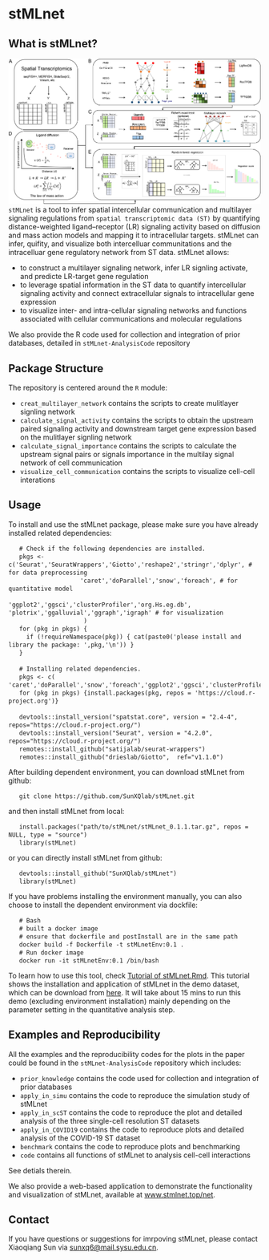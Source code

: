 # stMLnet

## What is stMLnet?
![image](https://github.com/SunXQlab/stMLnet/blob/main/overview_stMLnet.png)
`stMLnet` is a tool to infer spatial intercellular communication and multilayer signaling regulations from `spatial transcriptomic data (ST)` by quantifying distance-weighted ligand–receptor (LR) signaling activity based on diffusion and mass action models and mapping it to intracellular targets. stMLnet can infer, quifity, and visualize both intercelluar communitations and the intracelluar gene regulatory network from ST data. stMLnet allows:
* to construct a multilayer signaling network, infer LR signling activate, and predicte LR-target gene regulation <br>
* to leverage spatial information in the ST data to quantify intercellular signaling activity and connect extracellular signals to intracellular gene expression<br>
* to visualize inter- and intra-cellular signaling networks and functions associated with cellular communications and molecular regulations <br>

We also provide the R code used for collection and integration of prior databases, detailed in `stMLnet-AnalysisCode` repository

## Package Structure
The repository is centered around the `R` module:
* `creat_multilayer_network` contains the scripts to create mulitlayer signling network <br>
* `calculate_signal_activity` contains the scripts to obtain the upstream paired signaling activity and downstream target gene expression based on the mulitlayer signling network <br>
* `calculate_signal_importance` contains the scripts to calculate the upstream signal pairs or signals importance in the multilay signal network of cell communication <br>
* `visualize_cell_communication` contains the scripts to visualize cell-cell interations <br>

## Usage

To install and use the stMLnet package, please make sure you have already installed related dependencies:

       # Check if the following dependencies are installed.
       pkgs <- c('Seurat','SeuratWrappers','Giotto','reshape2','stringr','dplyr', # for data preprocessing
                        'caret','doParallel','snow','foreach', # for quantitative model
                         'ggplot2','ggsci','clusterProfiler','org.Hs.eg.db', 'plotrix','ggalluvial','ggraph','igraph' # for visualization
                         )
       for (pkg in pkgs) {
         if (!requireNamespace(pkg)) { cat(paste0('please install and library the package: ',pkg,'\n')) }
       }
       
       # Installing related dependencies.
       pkgs <- c( 'caret','doParallel','snow','foreach','ggplot2','ggsci','clusterProfiler','org.Hs.eg.db','plotrix','ggalluvial','ggraph','igraph')
       for (pkg in pkgs) {install.packages(pkg, repos = 'https://cloud.r-project.org')}
       
       devtools::install_version("spatstat.core", version = "2.4-4", repos="https://cloud.r-project.org/")
       devtools::install_version("Seurat", version = "4.2.0", repos="https://cloud.r-project.org/")
       remotes::install_github("satijalab/seurat-wrappers")
       remotes::install_github("drieslab/Giotto",  ref="v1.1.0")

After building dependent environment, you can download stMLnet from github:

       git clone https://github.com/SunXQlab/stMLnet.git
       
and then install stMLnet from local:
 
       install.packages("path/to/stMLnet/stMLnet_0.1.1.tar.gz", repos = NULL, type = "source")
       library(stMLnet)
       
or you can directly install stMLnet from github:

       devtools::install_github("SunXQlab/stMLnet")
       library(stMLnet)

If you have problems installing the environment manually, you can also choose to install the dependent environment via dockfile:

       # Bash
       # built a docker image
       # ensure that dockerfile and postInstall are in the same path
       docker build -f Dockerfile -t stMLnetEnv:0.1 .
       # Run docker image
       docker run -it stMLnetEnv:0.1 /bin/bash

To learn how to use this tool, check [Tutorial of stMLnet.Rmd](https://github.com/SunXQlab/stMLnet/blob/main/Tutorial%20of%20stMLnet.Rmd). This tutorial shows the installation and application of stMLnet in the demo dataset, which can be download from [here](https://www.zenodo.org/record/8024150). It will take about 15 mins to run this demo (excluding environment installation) mainly depending on the parameter setting in the quantitative analysis step.

## Examples and Reproducibility

All the examples and the reproducibility codes for the plots in the paper could be found in the `stMLnet-AnalysisCode` repository which includes:

* `prior_knowledge` contains the code used for collection and integration of prior databases <br>
* `apply_in_simu` contains the code to reproduce the simulation study of stMLnet <br>
* `apply_in_scST` contains the code to reproduce the plot and detailed analysis of the three single-cell resolution ST datasets <br>
* `apply_in_COVID19` contains the code to reproduce plots and detailed analysis of the COVID-19 ST dataset <br>
* `benchmark` contains the code to reproduce plots and benchmarking <br>
* `code` contains all functions of stMLnet to analysis cell-cell interactions <br>

See detials therein.

We also provide a web-based application to demonstrate the functionality and visualization of stMLnet, available at www.stmlnet.top/net.

## Contact
If you have questions or suggestions for imrpoving stMLnet, please contact Xiaoqiang Sun via sunxq6@mail.sysu.edu.cn.





